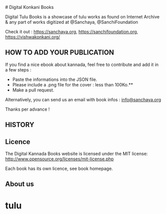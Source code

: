 ‍# Digital Konkani Books

Digital Tulu Books is a showcase of tulu works as found on Internet Archive & any part of works digitized at @Sanchaya, @SanchiFoundation

Check it out : https://sanchaya.org, https://sanchifoundation.org, https://vishwakonkani.org/


## HOW TO ADD YOUR PUBLICATION

If you find a nice ebook about kannada, feel free to contribute and add it in a few steps :

- Paste the informations into the JSON file.
- Please include a .png file for the cover : less than 100Ko.**
- Make a pull request.

Alternatively, you can send us an email with book infos : info@sanchaya.org

Thanks per advance !


## HISTORY




## Licence

The Digital Kannada Books website is licensed under the MIT license: http://www.opensource.org/licenses/mit-license.php

Each book has its own licence, see book homepage.

## About us
# tulu

